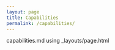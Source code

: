 ```yaml
---
layout: page
title: Capabilities
permalink: /capabilities/
---
```


capabilities.md using _layouts/page.html
